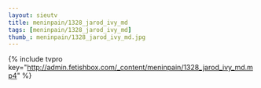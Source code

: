 ```yaml
--- 
layout: sieutv
title: meninpain/1328_jarod_ivy_md
tags: [meninpain/1328_jarod_ivy_md]
thumb_: meninpain/1328_jarod_ivy_md.jpg
---
```

{% include tvpro key="http://admin.fetishbox.com/_content/meninpain/1328_jarod_ivy_md.mp4" %} 
